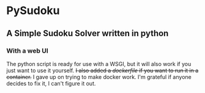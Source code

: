 # PySudoku
## A Simple Sudoku Solver written in python
### With a web UI
The python script is ready for use with a WSGI, but it will also work if you just want to use it yourself.
~~I also added a *dockerfile* if you want to run it in a container.~~ I gave up on trying to make docker work. I'm grateful if anyone decides to fix it, I can't figure it out.